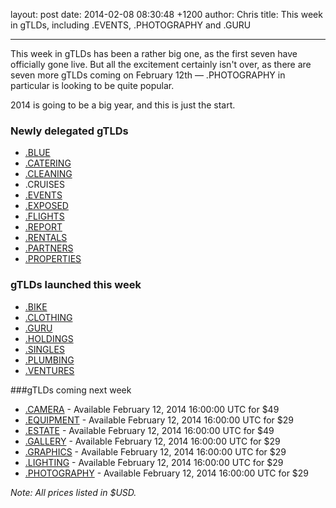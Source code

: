 layout: post
date: 2014-02-08 08:30:48 +1200
author: Chris
title: This week in gTLDs, including .EVENTS, .PHOTOGRAPHY and .GURU

----

<!-- excerpt -->

This week in gTLDs has been a rather big one, as the first seven have officially gone live. But all the excitement certainly isn't over, as there are seven more gTLDs coming on February 12th — .PHOTOGRAPHY in particular is looking to be quite popular. 

2014 is going to be a big year, and this is just the start.

<!-- /excerpt -->

### Newly delegated gTLDs

+ [.BLUE](https://iwantmyname.com/domains/dot-blue)
+ [.CATERING](https://iwantmyname.com/domains/dot-catering)
+ [.CLEANING](https://iwantmyname.com/domains/dot-cleaning)
+ .CRUISES
+ [.EVENTS](https://iwantmyname.com/domains/dot-events)
+ [.EXPOSED](https://iwantmyname.com/domains/dot-exposed)
+ [.FLIGHTS](https://iwantmyname.com/domains/dot-flights)
+ [.REPORT](https://iwantmyname.com/domains/dot-report)
+ [.RENTALS](https://iwantmyname.com/domains/dot-rentals)
+ [.PARTNERS](https://iwantmyname.com/domains/dot-partners)
+ [.PROPERTIES](https://iwantmyname.com/domains/dot-properties)

### gTLDs launched this week

+ [.BIKE](https://iwantmyname.com/domains/dot-bike)
+ [.CLOTHING](https://iwantmyname.com/domains/dot-clothing)
+ [.GURU](https://iwantmyname.com/domains/dot-guru)
+ [.HOLDINGS](https://iwantmyname.com/domains/dot-holdings)
+ [.SINGLES](https://iwantmyname.com/domains/dot-singles)
+ [.PLUMBING](https://iwantmyname.com/domains/dot-plumbing)
+ [.VENTURES](https://iwantmyname.com/domains/dot-ventures)

###gTLDs coming next week

+ [.CAMERA](https://iwantmyname.com/domains/dot-camera) - Available February 12, 2014 16:00:00 UTC for $49
+ [.EQUIPMENT](https://iwantmyname.com/domains/dot-equipment) - Available February 12, 2014 16:00:00 UTC for $29
+ [.ESTATE](https://iwantmyname.com/domains/dot-estate) - Available February 12, 2014 16:00:00 UTC for $49
+ [.GALLERY](https://iwantmyname.com/domains/dot-gallery) - Available February 12, 2014 16:00:00 UTC for $29
+ [.GRAPHICS](https://iwantmyname.com/domains/dot-graphics) - Available February 12, 2014 16:00:00 UTC for $29
+ [.LIGHTING](https://iwantmyname.com/domains/dot-lighting) - Available February 12, 2014 16:00:00 UTC for $29
+ [.PHOTOGRAPHY](https://iwantmyname.com/domains/dot-photography) - Available February 12, 2014 16:00:00 UTC for $29

*Note: All prices listed in $USD.*
